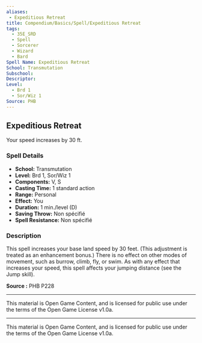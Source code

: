 ```yaml
---
aliases:
 - Expeditious Retreat
title: Compendium/Basics/Spell/Expeditious Retreat
tags:
  - 35E_SRD
  - Spell
  - Sorcerer
  - Wizard
  - Bard
Spell Name: Expeditious Retreat
School: Transmutation
Subschool: 
Descriptor: 
Level:
  - Brd 1
  - Sor/Wiz 1
Source: PHB
---
```


## Expeditious Retreat

Your speed increases by 30 ft.

### Spell Details

- **School:** Transmutation  
- **Level:** Brd 1, Sor/Wiz 1  
- **Components:** V, S  
- **Casting Time:** 1 standard action  
- **Range:** Personal  
- **Effect:** You  
- **Duration:** 1 min./level (D)  
- **Saving Throw:** Non spécifié  
- **Spell Resistance:** Non spécifié  

### Description

This spell increases your base land speed by 30 feet. (This adjustment is treated as an enhancement bonus.) There is no effect on other modes of movement, such as burrow, climb, fly, or swim. As with any effect that increases your speed, this spell affects your jumping distance (see the Jump skill).


**Source :** PHB P228

---

This material is Open Game Content, and is licensed for public use under  
the terms of the Open Game License v1.0a.

---

This material is Open Game Content, and is licensed for public use under the terms of the Open Game License v1.0a.
